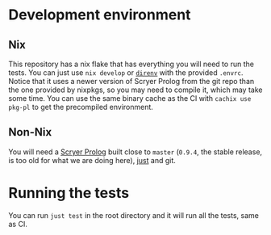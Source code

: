 # Development environment

## Nix

This repository has a nix flake that has everything you will need to run the tests.
You can just use `nix develop` or [`direnv`](https://direnv.net/) with the provided `.envrc`.
Notice that it uses a newer version of Scryer Prolog from the git repo than the one provided by
nixpkgs, so you may need to compile it, which may take some time. You can use the same binary
cache as the CI with `cachix use pkg-pl` to get the precompiled environment.

## Non-Nix

You will need a [Scryer Prolog](https://github.com/mthom/scryer-prolog) built close to `master`
(`0.9.4`, the stable release, is too old for what we are doing here),
[just](https://github.com/casey/just) and git.

# Running the tests

You can run `just test` in the root directory and it will run all the tests, same as CI.

